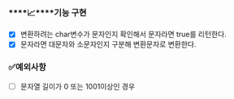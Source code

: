 ### ****📈****기능 구현

- [x]  변환하려는 char변수가 문자인지 확인해서 문자라면 true를 리턴한다.
- [x]  문자라면 대문자와 소문자인지 구분해 변환문자로 변환한다.

### ✅예외사항
- [ ]  문자열 길이가 0 또는 1001이상인 경우